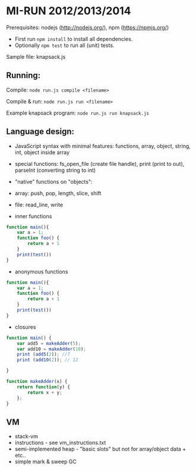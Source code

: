 MI-RUN 2012/2013/2014
==

Prerequisites: nodejs (http://nodejs.org/), npm (https://npmjs.org/)

* First run `npm install` to install all dependencies.
* Optionally `npm test` to run all (unit) tests.

Sample file:
knapsack.js

Running:
--
Compile:  `node run.js compile <filename>`

Compile & run: `node run.js run <filename>`

Example knapsack program: `node run.js run knapsack.js`

Language design:
--
* JavaScript syntax with minimal features: functions, array, object, string, int, object inside array
* special functions: fs_open_file (create file handle), print (print to out), parseInt (converting string to int)
* "native" functions on "objects":

 * array: push, pop, length, slice, shift
 * file: read_line, write
 
* inner functions
 
~~~~ JavaScript
function main(){
    var a = 1; 
    function foo() {
        return a + 1
    } 
    print(test())
}
~~~~

* anonymous functions

~~~~ JavaScript
function main(){
    var a = 1; 
    function foo() {
        return a + 1
    } 
    print(test())
}
~~~~

* closures

~~~~ JavaScript
function main() {
    var add5 = makeAdder(5);
    var add10 = makeAdder(10);
    print (add5(2)); //7
    print (add10(2)); // 12

}

function makeAdder(x) {
    return function(y) {
        return x + y;
    };
}
~~~~
 

VM
--
* stack-vm
* instructions - see vm_instructions.txt
* semi-implemented heap - "basic slots" but not for array/object data + etc..
* simple mark & sweep GC


